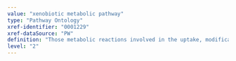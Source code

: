 ```yaml
---
value: "xenobiotic metabolic pathway"
type: "Pathway Ontology"
xref-identifier: "0001229"
xref-dataSource: "PW"
definition: "Those metabolic reactions involved in the uptake, modification and elimination of chemical compounds that are foreign to the biological system. This includes the biotransformation pathways organisms use to detoxify the system and the degradation of toxic pollutants by microorganisms. Many of the compounds that enter the cell are inactive and the transformation pathways aim to increase their hydrophilicity and ease the elimination.  In the process, some of the intermediates may give rise to toxic metabolites and effects. The transformation pathways are also important for the pharmacokinetics aspect of drug metabolism.  The distinction is that a drug is a foreign compound intentionally administered. In the case of the degradation pathway, microoganismal  enzymes have the ability to degrade otherwise resistant compounds."
level: "2"
---
```


